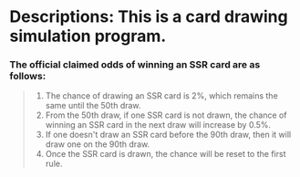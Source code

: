 # Descriptions: This is a card drawing simulation program.
### The official claimed odds of winning an SSR card are as follows:  
> 1. The chance of drawing an SSR card is 2%, which remains the same until the 50th draw.  
> 2. From the 50th draw, if one SSR card is not drawn, the chance of winning an SSR card in the next draw will increase by 0.5%.  
> 3. If one doesn't draw an SSR card before the 90th draw, then it will draw one on the 90th draw.  
> 4. Once the SSR card is drawn, the chance will be reset to the first rule.  
